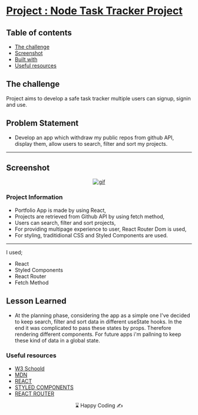 # [Project : Node Task Tracker Project](https://node-task-tracker.vercel.app/)
## Table of contents

  - [The challenge](#the-challenge)
  - [Screenshot](#screenshot)
  - [Built with](#built-with)
  - [Useful resources](#useful-resources)



## The challenge
Project aims to develop a safe task tracker multiple users can signup, signin and use.

## Problem Statement

- Develop an app which  withdraw my public repos from github API, display them, allow users to search, filter and sort my projects.
<hr>




## Screenshot
<p align="center">
<a href="https://portfolio-project-musatir.vercel.app/"><img src="portfolio-project.gif" alt="gif"></a>
</p>





### Project Information
- Portfolio App is made by using React,
- Projects are retrieved from Github API by using fetch method,
- Users can search, filter and sort projects,
- For providing multipage experience to user, React Router Dom is used,
- For styling, traditidional CSS and Styled Components are used.

------
I used;
- React
- Styled Components
- React Router
- Fetch Method





## Lesson Learned

- At the planning phase, considering the app as a simple one I've decided to keep search, filter and sort data in different useState hooks. In the end it was complicated to pass these states by props. Therefore rendering different components. For future apps i'm pallning to keep these kind of data in a global state. 

### Useful resources

- [W3 Schoold](https://www.w3schools.com/) 
- [MDN](https://developer.mozilla.org/en-US/) 
- [REACT](https://reactjs.org/) 
- [STYLED COMPONENTS](https://styled-components.com/)
- [REACT ROUTER](https://reactrouter.com/en/main) 









<center> &#8987; Happy Coding  &#9997; </center>
